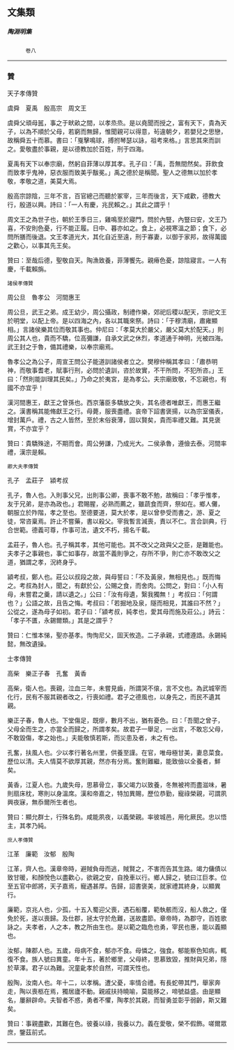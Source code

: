 

## 文集類

##### 陶淵明集
　　　`卷八`

* * *

### 贊

天子孝傳贊

虞舜　夏禹　殷高宗　周文王

虞舜父頑母嚚，事之于畎畝之間，以孝烝烝。是以堯聞而授之，富有天下，貴為天子，以為不順於父母，若窮而無歸，惟聞親可以得意，茍違朝夕，若嬰兒之思戀，故稱舜五十而慕。書曰：「戛擊鳴球，搏拊琴瑟以詠，祖考來格。」言思其來而訓之。愛敬盡於事親，是以德教加於百姓，刑于四海。

夏禹有天下以奉宗廟，然躬自菲薄以厚其孝。孔子曰：「禹，吾無間然矣。菲飲食而致孝乎鬼神，惡衣服而致美乎黻冕。」禹之德於是稱聞。聖人之德無以加於孝敬，孝敬之道，美莫大焉。

殷高宗諒陰，三年不言，百官總己而聽於冢宰，三年而後言，天下咸歡，德教大行，殷道以興。詩曰：「一人有慶，兆民賴之。」其此之謂乎！

周文王之為世子也，朝於王季日三，雞鳴至於寢門，問於內豎，內豎曰安，文王乃喜，不安則色憂，行不能正履。日中、暮亦如之。食上，必視寒溫之節；食下，必問所膳而後退。文王孝道光大，其化自近至遠，刑于寡妻，以御于家邦，故得萬國之歡心，以事其先王矣。

贊曰：至哉后德，聖敬自天。陶漁致養，菲薄饗先。親瘠色憂，諒陰寢言。一人有慶，千載賴旃。

`諸侯孝傳贊`

周公旦　魯孝公　河間惠王

周公旦，武王之弟。成王幼少，周公攝政，制禮作樂，郊祀后稷以配天，宗祀文王於明堂，以配上帝。是以四海之內，各以其職來祭。詩曰：「于穆清廟，肅雍顯相。」言諸侯樂其位而敬其事也。仲尼曰：「孝莫大於嚴父，嚴父莫大於配天。」則周公其人也，貴而不驕，位高彌謙，自承文武之休烈，孝道通于神明，光被四海。武王封之于魯，備其禮樂，以奉宗廟焉。

魯孝公之為公子，周宣王問公子能道訓諸侯者立之。樊穆仲稱其孝曰：「肅恭明神，而敬事耆老，賦事行刑，必問於遺訓，咨於故實，不干所問，不犯所咨。」王曰：「然則能訓理其民矣。」乃命之於夷宮，是為孝公。夫宗廟致敬，不忘親也，有國不亦宜乎！

漢河間惠王，獻王之曾孫也。西京藩臣多驕放之失，其名德者唯獻王，而惠王繼之。漢書稱其能脩獻王之行。母薨，服喪盡禮。哀帝下詔書褒揚，以為宗室儀表，增封萬戶。禮，古之人皆然，至於末俗衰薄，固以賢矣，貴而率禮又難。其見褒賞，不亦宜乎？

贊曰：貴驕殊途，不期而會。周公勞謙，乃成光大。二侯承魯，遵儉去泰。河間率禮，漢宗是賴。

`卿大夫孝傳贊`

孔子　孟莊子　潁考叔

孔子，魯人也。入則事父兄，出則事公卿，喪事不敢不勉，故稱曰：「孝乎惟孝，友于兄弟，是亦為政也。」君賜腥，必熟而薦之，雖蔬食而齊，祭如在。鄉人儺，朝服立於阼階，孝之至也。至德要道，莫大於孝，是以曾參受而書之，游、夏之徒，常咨稟焉。許止不嘗藥，書以殺父。宰我暫言減喪，責以不仁。言合訓典，行合世範。德義可尊，作事可法，遺文不朽，揚名千載。

孟莊子，魯人也。孔子稱其孝，其他可能也。其不改父之政與父之臣，是難能也。夫孝子之事親也，事亡如事存，故當不義則爭之，存所不爭，則亡亦不敢改父之道，猶謂之孝，況終身乎。

潁考叔，鄭人也。莊公以叔段之故，與母誓曰：「不及黃泉，無相見也。」既而悔之。考叔為封人，聞之，有獻於公，公賜之食，而舍肉。公問之，對曰：「小人有母，未嘗君之羹，請以遺之。」公曰：「汝有母遺，繄我獨無！」考叔曰：「何謂也？」公語之故，且告之悔。考叔曰：「若掘地及泉，隧而相見，其誰曰不然？」公從之，遂為母子如初。君子曰：「潁考叔，純孝也，愛其母而施及莊公。」詩云：「孝子不匱，永錫爾類。」其是之謂乎？

贊曰：仁惟本悌，聖亦基孝。恂恂尼父，固天攸造。二子承親，式禮遵誥。永錫純懿，無改遺操。

士孝傳贊

高柴　樂正子春　孔奮　黃香

高柴，衛人也。喪親，泣血三年，未嘗見齒，所謂哭不偯，言不文也。為武城宰而化行，民有不服其親者改之，行喪如禮。君子之德風也，以身先之，而民不遺其親。

樂正子春，魯人也。下堂傷足，既瘳，數月不出，猶有憂色。曰：「吾聞之曾子，父母全而生之，亦當全而歸之，所謂孝矣。故君子一舉足，一出言，不敢忘父母，不敢毀傷，孝之始也。」夫能敬慎若斯，而災患及者，未之有也。

孔奮，扶風人也。少以孝行著名州里，供養至謹。在官，唯母極甘美，妻息菜食。歷位以清。夫人情莫不欲厚其親，然亦有分焉。奮則難繼，能致儉以全養者，鮮矣。

黃香，江夏人也。九歲失母，思慕骨立，事父竭力以致養，冬無被袴而盡滋味，暑則扇床枕，寒則以身溫席。漢和帝嘉之，特加異賜，歷位恭勤，寵祿榮親，可謂夙興夜寐，無忝爾所生者也。

贊曰：顯允群士，行殊名鈞。咸能夙夜，以義榮親。率彼城邑，用化厥民。忠以悟主，其孝乃純。

`庶人孝傳贊`

江革　廉範　汝郁　殷陶

江革，齊人也。漢章帝時，避賊負母而逃，賊賢之，不害而告其生路。竭力傭債以致甘暖，和顏悅色以盡歡心，欲親之安，自挽車以行。鄉人歸之，號曰江巨孝。位至五官中郎將，天子嘉焉，寵遇甚厚。告歸，詔書褒美，就家禮其終身，以顯異行。

廉範，京兆人也，少孤，十五入蜀迎父喪，遇石船覆，範執骸而沒，船人救之，僅免於死，遂以喪歸。及仕郡，拯太守於危難，送故盡節。章帝時，為郡守，百姓歌詠之。夫孝者，人之本，教之所由生也。是以範之臨危也勇，宰民也惠，能以義顯也。

汝郁，陳郡人也。五歲，母病不食，郁亦不食。母憐之，強食。郁能察色知病，輒復不食。族人號曰異童。年十五，著於鄉里，父母終，思慕致毀，推財與兄弟，隱於草澤。君子以為難。況童齔孝於自然，可謂天性也。

殷陶，汝南人也。年十二，以孝稱。遭父憂，率情合禮。有長蛇帶其門，舉家奔走，陶以喪柩在焉，獨居廬不動。親戚扶持曉喻，莫能移之，啼號益盛。由是顯名，屢辭辟命。夫智者不惑，勇者不懼，陶孝於其親，而智勇並彰乎弱齡，斯又難矣。

贊曰：事親盡歡，其難在色。彼養以祿，我養以力。義在愛敬，榮不假飾。嗟爾眾庶，鑒茲前式。

* * *

